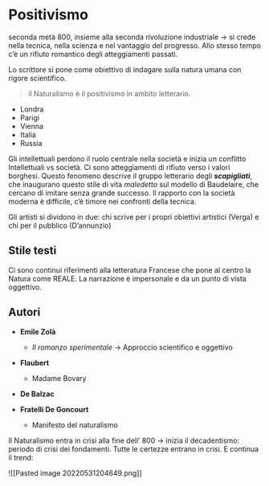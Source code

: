 # Positivismo
seconda metà 800, insieme alla seconda rivoluzione industriale → si crede nella tecnica, nella scienza e nel vantaggio del progresso. Allo stesso tempo c’è un rifiuto romantico degli atteggiamenti passati.

Lo scrittore si pone come obiettivo di indagare sulla natura umana con rigore scientifico.

> il Naturalismo è il positivismo in ambito letterario.

- Londra
- Parigi
- Vienna
- Italia 
- Russia

Gli intellettuali perdono il ruolo centrale nella società e inizia un conflitto Intellettuali vs società. Ci sono atteggiamenti di rifiuto verso i valori borghesi. Questo fenomeno descrive il gruppo letterario degli _**scapigliati**_, che inaugurano questo stile di vita _maledetto_ sul modello di Baudelaire, che cercano di imitare senza grande successo. Il rapporto con la società moderna è difficile, c’è timore nei confronti della tecnica.

Gli artisti si dividono in due: chi scrive per i propri obiettivi artistici (Verga) e chi per il pubblico (D’annunzio)

## Stile testi

Ci sono continui riferimenti alla letteratura Francese che pone al centro la Natura come REALE. La narrazione è impersonale e da un punto di vista oggettivo.

## Autori

-   **Emile Zolà**
    -   _Il romanzo sperimentale_ → Approccio scientifico e oggettivo
-   **Flaubert**
    -   Madame Bovary
-    **De Balzac**
    
-   **Fratelli De Goncourt**
    -   Manifesto del naturalismo

Il Naturalismo entra in crisi alla fine dell’ 800 → inizia il decadentismo: periodo di crisi dei fondamenti. Tutte le certezze entrano in crisi. E continua il trend:

![[Pasted image 20220531204649.png]]

